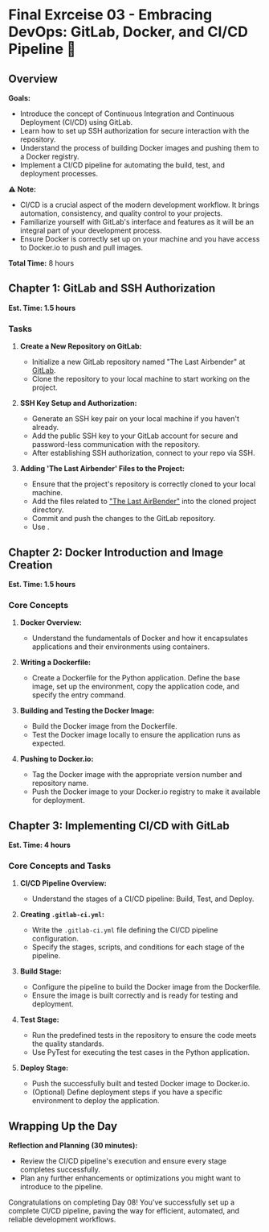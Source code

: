 # Final Exrceise 03 - Embracing DevOps: GitLab, Docker, and CI/CD Pipeline 🚀

## Overview

**Goals:**

- Introduce the concept of Continuous Integration and Continuous Deployment (CI/CD) using GitLab.
- Learn how to set up SSH authorization for secure interaction with the repository.
- Understand the process of building Docker images and pushing them to a Docker registry.
- Implement a CI/CD pipeline for automating the build, test, and deployment processes.

**⚠️ Note:**

- CI/CD is a crucial aspect of the modern development workflow. It brings automation, consistency, and quality control to your projects.
- Familiarize yourself with GitLab's interface and features as it will be an integral part of your development process.
- Ensure Docker is correctly set up on your machine and you have access to Docker.io to push and pull images.

**Total Time:** 8 hours

## Chapter 1: GitLab and SSH Authorization

**Est. Time: 1.5 hours**

### Tasks

1. **Create a New Repository on GitLab:**
   - Initialize a new GitLab repository named "The Last Airbender" at [GitLab](https://gitlab.com/).
   - Clone the repository to your local machine to start working on the project.

2. **SSH Key Setup and Authorization:**
   - Generate an SSH key pair on your local machine if you haven't already.
   - Add the public SSH key to your GitLab account for secure and password-less communication with the repository.
   - After establishing SSH authorization, connect to your repo via SSH.

3. **Adding 'The Last Airbender' Files to the Project:**
   - Ensure that the project's repository is correctly cloned to your local machine.
   - Add the files related to ["The Last AirBender"](https://github.com/883G/The-Last-AirBender) into the cloned project directory.
   - Commit and push the changes to the GitLab repository.
   - Use .

## Chapter 2: Docker Introduction and Image Creation

**Est. Time: 1.5 hours**

### Core Concepts

1. **Docker Overview:**
   - Understand the fundamentals of Docker and how it encapsulates applications and their environments using containers.

2. **Writing a Dockerfile:**
   - Create a Dockerfile for the Python application. Define the base image, set up the environment, copy the application code, and specify the entry command.

3. **Building and Testing the Docker Image:**
   - Build the Docker image from the Dockerfile.
   - Test the Docker image locally to ensure the application runs as expected.

4. **Pushing to Docker.io:**
   - Tag the Docker image with the appropriate version number and repository name.
   - Push the Docker image to your Docker.io registry to make it available for deployment.

## Chapter 3: Implementing CI/CD with GitLab

**Est. Time: 4 hours**

### Core Concepts and Tasks

1. **CI/CD Pipeline Overview:**
   - Understand the stages of a CI/CD pipeline: Build, Test, and Deploy.

2. **Creating `.gitlab-ci.yml`:**
   - Write the `.gitlab-ci.yml` file defining the CI/CD pipeline configuration.
   - Specify the stages, scripts, and conditions for each stage of the pipeline.

3. **Build Stage:**
   - Configure the pipeline to build the Docker image from the Dockerfile.
   - Ensure the image is built correctly and is ready for testing and deployment.

4. **Test Stage:**
   - Run the predefined tests in the repository to ensure the code meets the quality standards.
   - Use PyTest for executing the test cases in the Python application.

5. **Deploy Stage:**
   - Push the successfully built and tested Docker image to Docker.io.
   - (Optional) Define deployment steps if you have a specific environment to deploy the application.

## Wrapping Up the Day

**Reflection and Planning (30 minutes):**

- Review the CI/CD pipeline's execution and ensure every stage completes successfully.
- Plan any further enhancements or optimizations you might want to introduce to the pipeline.

Congratulations on completing Day 08! You've successfully set up a complete CI/CD pipeline, paving the way for efficient, automated, and reliable development workflows.
